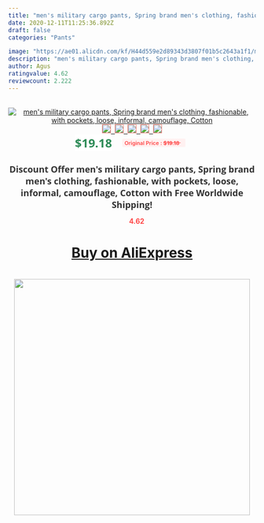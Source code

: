 ```yaml
---
title: "men's military cargo pants, Spring brand men's clothing, fashionable, with pockets, loose, informal, camouflage, Cotton"
date: 2020-12-11T11:25:36.892Z
draft: false
categories: "Pants"

image: "https://ae01.alicdn.com/kf/H44d559e2d89343d3807f01b5c2643a1f1/men-s-military-cargo-pants-Spring-brand-men-s-clothing-fashionable-with-pockets-loose-informal-camouflage.jpg"
description: "men's military cargo pants, Spring brand men's clothing, fashionable, with pockets, loose, informal, camouflage, Cotton"
author: Agus
ratingvalue: 4.62
reviewcount: 2.222
---
```

<br>
<div style="text-align: center;">
<a href="https://s.click.aliexpress.com/e/_A9GRM1" target="_blank" rel="nofollow noopener noreferrer"><img alt="men's military cargo pants, Spring brand men's clothing, fashionable, with pockets, loose, informal, camouflage, Cotton" class="magnifier-image" src="https://ae01.alicdn.com/kf/H44d559e2d89343d3807f01b5c2643a1f1/men-s-military-cargo-pants-Spring-brand-men-s-clothing-fashionable-with-pockets-loose-informal-camouflage.jpg_640x640.jpg">
<br>
<img style="border:1px solid salmon" src="https://ae01.alicdn.com/kf/H44d559e2d89343d3807f01b5c2643a1f1/men-s-military-cargo-pants-Spring-brand-men-s-clothing-fashionable-with-pockets-loose-informal-camouflage.jpg_120x120.jpg">&nbsp;&nbsp;<img style="border:1px solid salmon" src="https://ae01.alicdn.com/kf/H91265c70fe5e4d49baa6e7e738fdec12O/men-s-military-cargo-pants-Spring-brand-men-s-clothing-fashionable-with-pockets-loose-informal-camouflage.jpg_120x120.jpg">&nbsp;&nbsp;<img style="border:1px solid salmon" src="https://ae01.alicdn.com/kf/Hb71777f3758a48ba966230bd6cb44d186/men-s-military-cargo-pants-Spring-brand-men-s-clothing-fashionable-with-pockets-loose-informal-camouflage.jpg_120x120.jpg">&nbsp;&nbsp;<img style="border:1px solid salmon" src="https://ae01.alicdn.com/kf/Hf0a92854eb0d4c658aa555594be3f88da/men-s-military-cargo-pants-Spring-brand-men-s-clothing-fashionable-with-pockets-loose-informal-camouflage.jpg_120x120.jpg">&nbsp;&nbsp;<img style="border:1px solid salmon" src="https://ae01.alicdn.com/kf/Hece1e955561742d69c534b519175f9c5h/men-s-military-cargo-pants-Spring-brand-men-s-clothing-fashionable-with-pockets-loose-informal-camouflage.jpg_120x120.jpg"></a></div><br0>
<div style="text-align: center;"><span style="background-color: white; border: 0px; box-sizing: border-box; color: seagreen; display: inline-block; font-family: &quot;open sans&quot; , &quot;arial&quot; , &quot;helvetica&quot; , sans-serif , &quot;heiti&quot;; font-size: 24px; font-stretch: inherit; font-weight: 700; line-height: inherit; margin: 0px 10px 0px 0px; padding: 0px; vertical-align: middle;">$19.18 </span>
<span style="background: rgb(255 , 241 , 241); border-radius: 3px; border: 0px; box-sizing: border-box; color: #ff4747; display: inline-block; font-family: inherit; font-size: 12px; font-stretch: inherit; font-style: inherit; font-variant: inherit; font-weight: 600; line-height: inherit; margin: 0px; padding: 2px 5px; transform: scale(0.9); vertical-align: middle;">Original Price : <b style="text-decoration: line-through;">$19.18 </b> &nbsp;&nbsp;</span></div>
<h1 style="color: #333333; display: inline-block; font-family: &quot;open sans&quot; , &quot;arial&quot; , &quot;helvetica&quot; , sans-serif , &quot;heiti&quot;; font-size: 18px; font-stretch: inherit; font-weight: 700; text-align: center;">Discount Offer men's military cargo pants, Spring brand men's clothing, fashionable, with pockets, loose, informal, camouflage, Cotton with Free Worldwide Shipping!</h1>
<div style="color: #ff4747; text-align: center;">
<img src="https://4.bp.blogspot.com/-M0ZcTcb-5uY/XleCXlxnR4I/AAAAAAAAAEc/OrjgMkXV1oMQFaCRZj5HQwOCBcu3w1FegCPcBGAYYCw/s1600/star.png" style="height: 15px;">&nbsp;<b>4.62</b></div>
<div class="button_cont" align="center"><a class="buynow_a" href="https://s.click.aliexpress.com/e/_A9GRM1" target="_blank" rel="nofollow noopener noreferrer"><H1>Buy on AliExpress</H1></a></div><br>
<div class="separator" style="clear: both; text-align: center;">
<img src="https://lh3.googleusercontent.com/-pTy5HemUv9M/XlePHvY0dAI/AAAAAAAAAE4/0nX5iRUoIWY8eMW9Dpxeirr157OZliDIgCLcBGAsYHQ/s1600/badge.gif" width="480">
</div>
